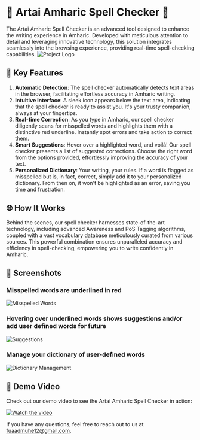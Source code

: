 
# 🌟 Artai Amharic Spell Checker 🌟

The Artai Amharic Spell Checker is an advanced tool designed to enhance the writing experience in Amharic. Developed with meticulous attention to detail and leveraging innovative technology, this solution integrates seamlessly into the browsing experience, providing real-time spell-checking capabilities.
![Project Logo](https://github.com/fuadmuhe12/Amharic-spell-checker/blob/updated/public/screen%20shoots/logo.png) <!-- Optional: Add a logo image if you have one -->

## 🚀 Key Features

1. **Automatic Detection**: The spell checker automatically detects text areas in the browser, facilitating effortless accuracy in Amharic writing.
2. **Intuitive Interface**: A sleek icon appears below the text area, indicating that the spell checker is ready to assist you. It's your trusty companion, always at your fingertips.
3. **Real-time Correction**: As you type in Amharic, our spell checker diligently scans for misspelled words and highlights them with a distinctive red underline. Instantly spot errors and take action to correct them.
4. **Smart Suggestions**: Hover over a highlighted word, and voilà! Our spell checker presents a list of suggested corrections. Choose the right word from the options provided, effortlessly improving the accuracy of your text.
5. **Personalized Dictionary**: Your writing, your rules. If a word is flagged as misspelled but is, in fact, correct, simply add it to your personalized dictionary. From then on, it won't be highlighted as an error, saving you time and frustration.

## 🌐 How It Works

Behind the scenes, our spell checker harnesses state-of-the-art technology, including advanced Awareness and PoS Tagging algorithms, coupled with a vast vocabulary database meticulously curated from various sources. This powerful combination ensures unparalleled accuracy and efficiency in spell-checking, empowering you to write confidently in Amharic.

## 📸 Screenshots

### Misspelled words are underlined in red
![Misspelled Words](https://github.com/fuadmuhe12/Amharic-spell-checker/blob/updated/public/screen%20shoots/img_1.jpg)

### Hovering over underlined words shows suggestions and/or add user defined words for future
![Suggestions](https://github.com/fuadmuhe12/Amharic-spell-checker/blob/updated/public/screen%20shoots/img_2.jpg)

### Manage your dictionary of user-defined words
![Dictionary Management](https://github.com/fuadmuhe12/Amharic-spell-checker/blob/updated/public/screen%20shoots/img_4.jpg)

## 🎥 Demo Video

Check out our demo video to see the Artai Amharic Spell Checker in action:

[![Watch the video](https://github.com/fuadmuhe12/Amharic-spell-checker/blob/updated/public/screen%20shoots/thumbnail.jpg)](https://www.linkedin.com/posts/fuadmuhe_artaispellchecker-amharicwriting-innovation-activity-7162504498425360384-sXTS?utm_source=share&utm_medium=member_desktop) <!-- Make the thumbnail image clickable to play the video -->






If you have any questions, feel free to reach out to us at [fuaadmuhe12@gmail.com](mailto:fuaadmuhe12@gmail.com).

